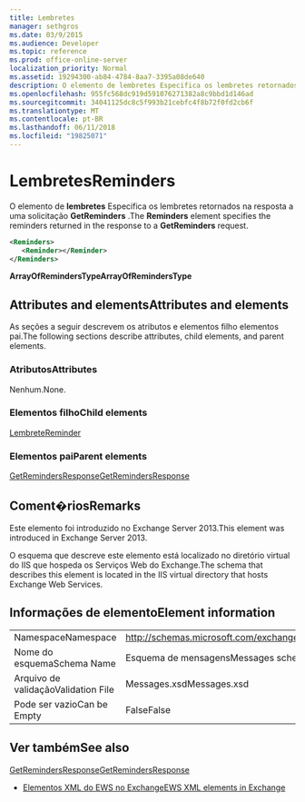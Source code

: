 ```yaml
---
title: Lembretes
manager: sethgros
ms.date: 03/9/2015
ms.audience: Developer
ms.topic: reference
ms.prod: office-online-server
localization_priority: Normal
ms.assetid: 19294300-ab84-4784-8aa7-3395a08de640
description: O elemento de lembretes Especifica os lembretes retornados na resposta a uma solicitação GetReminders.
ms.openlocfilehash: 955fc568dc919d591076271382a8c9bbd1d146ad
ms.sourcegitcommit: 34041125dc8c5f993b21cebfc4f8b72f0fd2cb6f
ms.translationtype: MT
ms.contentlocale: pt-BR
ms.lasthandoff: 06/11/2018
ms.locfileid: "19825071"
---
```

# <a name="reminders"></a><span data-ttu-id="9138d-103">Lembretes</span><span class="sxs-lookup"><span data-stu-id="9138d-103">Reminders</span></span>

<span data-ttu-id="9138d-104">O elemento de **lembretes** Especifica os lembretes retornados na resposta a uma solicitação **GetReminders** .</span><span class="sxs-lookup"><span data-stu-id="9138d-104">The **Reminders** element specifies the reminders returned in the response to a **GetReminders** request.</span></span> 
  
```XML
<Reminders>
   <Reminder></Reminder>
</Reminders>
```

 <span data-ttu-id="9138d-105">**ArrayOfRemindersType**</span><span class="sxs-lookup"><span data-stu-id="9138d-105">**ArrayOfRemindersType**</span></span>
## <a name="attributes-and-elements"></a><span data-ttu-id="9138d-106">Attributes and elements</span><span class="sxs-lookup"><span data-stu-id="9138d-106">Attributes and elements</span></span>

<span data-ttu-id="9138d-107">As seções a seguir descrevem os atributos e elementos filho elementos pai.</span><span class="sxs-lookup"><span data-stu-id="9138d-107">The following sections describe attributes, child elements, and parent elements.</span></span>
  
### <a name="attributes"></a><span data-ttu-id="9138d-108">Atributos</span><span class="sxs-lookup"><span data-stu-id="9138d-108">Attributes</span></span>

<span data-ttu-id="9138d-109">Nenhum.</span><span class="sxs-lookup"><span data-stu-id="9138d-109">None.</span></span>
  
### <a name="child-elements"></a><span data-ttu-id="9138d-110">Elementos filho</span><span class="sxs-lookup"><span data-stu-id="9138d-110">Child elements</span></span>

[<span data-ttu-id="9138d-111">Lembrete</span><span class="sxs-lookup"><span data-stu-id="9138d-111">Reminder</span></span>](reminder.md)
  
### <a name="parent-elements"></a><span data-ttu-id="9138d-112">Elementos pai</span><span class="sxs-lookup"><span data-stu-id="9138d-112">Parent elements</span></span>

[<span data-ttu-id="9138d-113">GetRemindersResponse</span><span class="sxs-lookup"><span data-stu-id="9138d-113">GetRemindersResponse</span></span>](getremindersresponse.md)
  
## <a name="remarks"></a><span data-ttu-id="9138d-114">Coment�rios</span><span class="sxs-lookup"><span data-stu-id="9138d-114">Remarks</span></span>

<span data-ttu-id="9138d-115">Este elemento foi introduzido no Exchange Server 2013.</span><span class="sxs-lookup"><span data-stu-id="9138d-115">This element was introduced in Exchange Server 2013.</span></span>
  
<span data-ttu-id="9138d-116">O esquema que descreve este elemento está localizado no diretório virtual do IIS que hospeda os Serviços Web do Exchange.</span><span class="sxs-lookup"><span data-stu-id="9138d-116">The schema that describes this element is located in the IIS virtual directory that hosts Exchange Web Services.</span></span>
  
## <a name="element-information"></a><span data-ttu-id="9138d-117">Informações de elemento</span><span class="sxs-lookup"><span data-stu-id="9138d-117">Element information</span></span>

|||
|:-----|:-----|
|<span data-ttu-id="9138d-118">Namespace</span><span class="sxs-lookup"><span data-stu-id="9138d-118">Namespace</span></span>  <br/> |http://schemas.microsoft.com/exchange/services/2006/messages  <br/> |
|<span data-ttu-id="9138d-119">Nome do esquema</span><span class="sxs-lookup"><span data-stu-id="9138d-119">Schema Name</span></span>  <br/> |<span data-ttu-id="9138d-120">Esquema de mensagens</span><span class="sxs-lookup"><span data-stu-id="9138d-120">Messages schema</span></span>  <br/> |
|<span data-ttu-id="9138d-121">Arquivo de validação</span><span class="sxs-lookup"><span data-stu-id="9138d-121">Validation File</span></span>  <br/> |<span data-ttu-id="9138d-122">Messages.xsd</span><span class="sxs-lookup"><span data-stu-id="9138d-122">Messages.xsd</span></span>  <br/> |
|<span data-ttu-id="9138d-123">Pode ser vazio</span><span class="sxs-lookup"><span data-stu-id="9138d-123">Can be Empty</span></span>  <br/> |<span data-ttu-id="9138d-124">False</span><span class="sxs-lookup"><span data-stu-id="9138d-124">False</span></span>  <br/> |
   
## <a name="see-also"></a><span data-ttu-id="9138d-125">Ver também</span><span class="sxs-lookup"><span data-stu-id="9138d-125">See also</span></span>



[<span data-ttu-id="9138d-126">GetRemindersResponse</span><span class="sxs-lookup"><span data-stu-id="9138d-126">GetRemindersResponse</span></span>](getremindersresponse.md)


- [<span data-ttu-id="9138d-127">Elementos XML do EWS no Exchange</span><span class="sxs-lookup"><span data-stu-id="9138d-127">EWS XML elements in Exchange</span></span>](ews-xml-elements-in-exchange.md)

